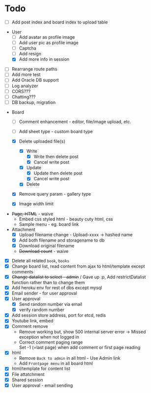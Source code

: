 # Todo

* [ ] Add post index and board index to upload table

* User
    * [ ] Add avatar as profile image
    * [ ] Add user pic as profile image
    * [ ] Captcha
    * [ ] Add resign
    * [x] Add more info in session

* [ ] Rearrange route paths
* [ ] Add more test
* [ ] Add Oracle DB support
* [ ] Log analyzer
* [ ] CORS???
* [ ] Chatting???
* [ ] DB backup, migration

* Board
    * [ ] Comment enhancement - editor, file/image upload, etc.
    * [ ] Add sheet type - custom board type
    * [x] Delete uploaded file(s)
        * [x] Write
            * [x] Write then delete post
            * [x] Cancel write post
        * [x] Update
            * [x] Update then delete post
            * [x] Cancel write post
        * [x] Delete
    * [x] Remove query param - gallery type
    * [x] Image width limit


* ~~Page, HTML~~ - waive
    * Embed css styled html - beauty cuty html, css
    * Sample menu - eg. board link
* Attachment
    * [x] Upload filename change - Upload-xxxx -> hashed name
    * [x] Add both filename and storagename to db
    * [x] Download original filename
    * ~~Download count~~ - waive
* [x] Delete all related `book`, `books`
* [x] Change board list, read content from ajax to html/template except comments
* [x] ~~Change datalist to select - admin~~ / Gave up :p, Add restrictDatalist function rather than to change them
* [x] Add heroku env for rest of dbs except mysql
* [x] Email sender - for user approval
* [x] User approval
    * [x] Send random number via email
    * [x] verify random number
* [x] Add session store address, port for etcd, redis
* [x] Youtube link, embed
* [x] Comment remove
    - Remove working but, show 500 internal server error -> Missed exception when not logged in
    - Correct comment paging range<br />
    Set -1 (=last page) when add comment or first page reading
* [x] html
    * Remove `Back to admin` in all html - Use Admin link
    * Add `Frontpage menu` in all board html
* [x] html/template for content list
* [x] File attatchment
* [x] Shared session
* [x] User approval - email sending
